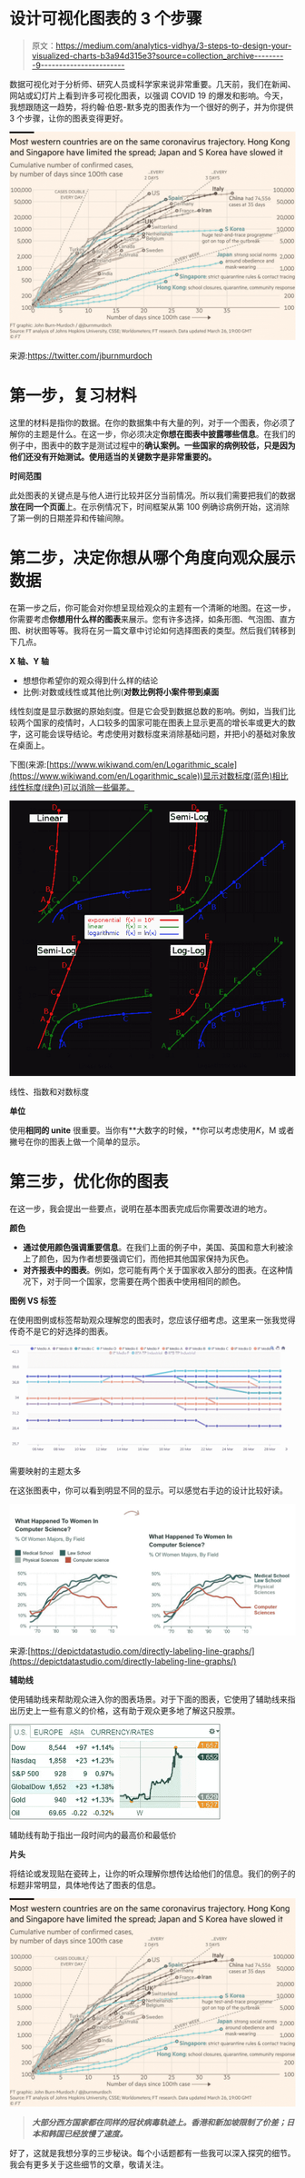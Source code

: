 # 设计可视化图表的 3 个步骤

> 原文：<https://medium.com/analytics-vidhya/3-steps-to-design-your-visualized-charts-b3a94d315e3?source=collection_archive---------9----------------------->

数据可视化对于分析师、研究人员或科学家来说非常重要。几天前，我们在新闻、网站或幻灯片上看到许多可视化图表，以强调 COVID 19 的爆发和影响。今天，我想跟随这一趋势，将约翰·伯恩-默多克的图表作为一个很好的例子，并为你提供 3 个步骤，让你的图表变得更好。

![](img/ffd4be75bf0e8cbbd517ff71de672d58.png)

来源:https://twitter.com/jburnmurdoch

# 第一步，复习材料

这里的材料是指你的数据。在你的数据集中有大量的列，对于一个图表，你必须了解你的主题是什么。在这一步，你必须决定**你想在图表中披露哪些信息**。在我们的例子中，图表中的数字是测试过程中的**确认案例。一些国家的病例较低，只是因为他们还没有开始测试。使用适当的关键数字是非常重要的。**

**时间范围**

此处图表的关键点是与他人进行比较并区分当前情况。所以我们需要把我们的数据**放在同一个页面**上。在示例情况下，时间框架从第 100 例确诊病例开始，这消除了第一例的日期差异和传输间隙。

# 第二步，决定你想从哪个角度向观众展示数据

在第一步之后，你可能会对你想呈现给观众的主题有一个清晰的地图。在这一步，你需要考虑**你想用什么样的图表**来展示。您有许多选择，如条形图、气泡图、直方图、树状图等等。我将在另一篇文章中讨论如何选择图表的类型。然后我们转移到下几点。

**X 轴、Y 轴**

*   想想你希望你的观众得到什么样的结论
*   比例:对数或线性或其他比例(**对数比例将小案件带到桌面**

线性刻度是显示数据的原始刻度。但是它会受到数据总数的影响。例如，当我们比较两个国家的疫情时，人口较多的国家可能在图表上显示更高的增长率或更大的数字，这可能会误导结论。考虑使用对数标度来消除基础问题，并把小的基础对象放在桌面上。

下图(来源:[https://www.wikiwand.com/en/Logarithmic_scale](https://www.wikiwand.com/en/Logarithmic_scale))显示对数标度(蓝色)相比线性标度(绿色)可以消除一些偏差。

![](img/8e29c5fafc76c73bdc1c90675e09b783.png)

线性、指数和对数标度

**单位**

使用**相同的 unite** 很重要。当你有**大数字的时候，**你可以考虑使用$K，$M 或者撇号在你的图表上做一个简单的显示。

# 第三步，优化你的图表

在这一步，我会提出一些要点，说明在基本图表完成后你需要改进的地方。

**颜色**

*   **通过使用颜色强调重要信息**。在我们上面的例子中，美国、英国和意大利被涂上了颜色，因为作者想要强调它们，而他把其他国家保持为灰色。
*   **对齐报表中的图表**。例如，您可能有两个关于国家收入部分的图表。在这种情况下，对于同一个国家，您需要在两个图表中使用相同的颜色。

**图例 VS 标签**

在使用图例或标签帮助观众理解您的图表时，您应该仔细考虑。这里来一张我觉得传奇不是它的好选择的图表。

![](img/06f5e66d353c399b854c8a177babe4bc.png)

需要映射的主题太多

在这张图表中，你可以看到明显不同的显示。可以感觉右手边的设计比较好读。

![](img/42111211140c80e523389905f2b9477d.png)

来源:[https://depictdatastudio.com/directly-labeling-line-graphs/](https://depictdatastudio.com/directly-labeling-line-graphs/)

**辅助线**

使用辅助线来帮助观众进入你的图表场景。对于下面的图表，它使用了辅助线来指出历史上一些有意义的价格，这有助于观众更多地了解这只股票。

![](img/2f5a01ba26f98ecedb5b4d91a3b9e575.png)

辅助线有助于指出一段时间内的最高价和最低价

**片头**

将结论或发现贴在瓷砖上，让你的听众理解你想传达给他们的信息。我们的例子的标题非常明显，具体地传达了图表的信息。

![](img/ffd4be75bf0e8cbbd517ff71de672d58.png)

> ***大部分西方国家都在同样的冠状病毒轨迹上。香港和新加坡限制了价差；日本和韩国已经放慢了速度。***

好了，这就是我想分享的三步秘诀。每个小话题都有一些我可以深入探究的细节。我会有更多关于这些细节的文章，敬请关注。